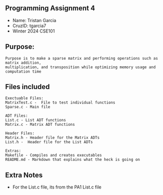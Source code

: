 ## Programming Assignment 4
* Name: Tristan Garcia
* CruzID: tgarcia7
* Winter 2024 CSE101

## Purpose:
    Purpose is to make a sparse matrix and performing operations such as matrix addition,
    multiplication, and transposition while optimizing memory usage and computation time

## Files included
    Exectuable Files:
    MatrixTest.c -  File to test individual functions 
    Sparse.c - Main file 

    ADT Files:
    List.c - List ADT functions
    Matrix.c - Matrix ADT functions

    Header Files:
    Matrix.h - Header file for the Matrix ADTs
    List.h -  Header file for the List ADTs

    Extras:
    Makefile - Compiles and creates executables
    README.md - Markdown that explains what the heck is going on

## Extra Notes
* For the List.c file, its from the PA1 List.c file

